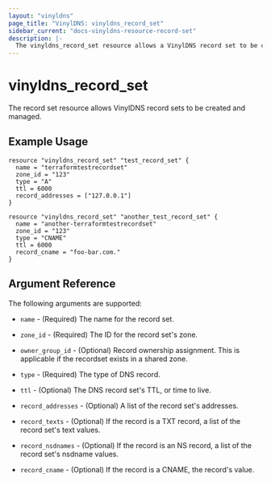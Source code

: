 ```yaml
---
layout: "vinyldns"
page_title: "VinylDNS: vinyldns_record_set"
sidebar_current: "docs-vinyldns-resource-record-set"
description: |-
  The vinyldns_record_set resource allows a VinylDNS record set to be created and managed.
---
```


# vinyldns\_record_set

The record set resource allows VinylDNS record sets to be created and managed.

## Example Usage

```hcl
resource "vinyldns_record_set" "test_record_set" {
  name = "terraformtestrecordset"
  zone_id = "123"
  type = "A"
  ttl = 6000
  record_addresses = ["127.0.0.1"]
}

resource "vinyldns_record_set" "another_test_record_set" {
  name = "another-terraformtestrecordset"
  zone_id = "123"
  type = "CNAME"
  ttl = 6000
  record_cname = "foo-bar.com."
}
```

## Argument Reference

The following arguments are supported:

* `name` - (Required) The name for the record set.

* `zone_id` - (Required) The ID for the record set's zone.

* `owner_group_id` - (Optional) Record ownership assignment. This is applicable if the recordset exists in a shared zone.

* `type` - (Required) The type of DNS record.

* `ttl` - (Optional) The DNS record set's TTL, or time to live.

* `record_addresses` - (Optional) A list of the record set's addresses.

* `record_texts` - (Optional) If the record is a TXT record, a list of the record set's text values.

* `record_nsdnames` - (Optional) If the record is an NS record, a list of the record set's nsdname values.

* `record_cname` - (Optional) If the record is a CNAME, the record's value.
